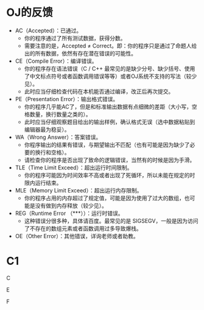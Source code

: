 # OJ的反馈

- AC（Accepted）：已通过。
  - 你的程序通过了所有测试数据，获得分数。
  - 需要注意的是，Accepted ≠ Correct。即：你的程序只是通过了命题人给出的所有数据，依然有存在潜在错误的可能性。
- CE（Compile Error）：编译错误。
  - 你的程序存在语法错误（C / C++ 最常见的是缺少分号、缺少括号、使用了中文标点符号或者函数调用错误等等）或者OJ系统不支持的写法（较少见）。
  - 此时应当仔细检查代码在本机能否通过编译，改正后再次提交。
- PE（Presentation Error）：输出格式错误。
  - 你的程序几乎能AC了，但是和标准输出数据有点细微的差距（大小写，空格数量，换行数量之类的）。
  - 此时应当仔细观察题目给出的输出样例，确认格式无误（选中数据粘贴到编辑器最为稳妥）。
- WA（Wrong Answer）：答案错误。
  - 你程序输出的结果有错误，与期望输出不匹配（也有可能是因为缺少了必要的换行和空格）。
  - 请检查你的程序是否出现了致命的逻辑错误，当然有的时候是因为手滑。
- TLE（Time Limit Exceed）：超出运行时间限制。
  - 你的程序可能因为时间效率不高或者出现了死循环，所以未能在规定的时限内运行结束。
- MLE（Memory Limit Exceed）：超出运行内存限制。
  - 你的程序占用的内存超过了规定值，可能是因为使用了过大的数组，也可能是没有做到内存释放（较少见）。
- REG（Runtime Error （***））：运行时错误。
  - 这种错误分很多种，具体请百度。最常见的是 SIGSEGV，一般是因为访问了不存在的数组元素或者函数调用过多导致爆栈。
- OE（Other Error）：其他错误，详询老师或者助教。

# C1

C

E

F

